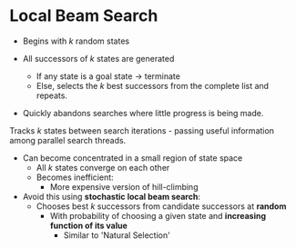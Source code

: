 # Local Beam Search
* Begins with *k* random states
* All successors of *k* states are generated
    * If any state is a goal state -> terminate
    * Else, selects the *k* best successors from the complete list and repeats.

* Quickly abandons searches where little progress is being made.

Tracks *k* states between search iterations - passing useful information among parallel search threads. 

* Can become concentrated in a small region of state space
    * All *k* states converge on each other
    * Becomes inefficient:
        * More expensive version of hill-climbing
* Avoid this using **stochastic local beam search**:    
    * Chooses best *k* successors from candidate successors at **random**
        * With probability of choosing a given state and **increasing function of its value**
            * Similar to 'Natural Selection'